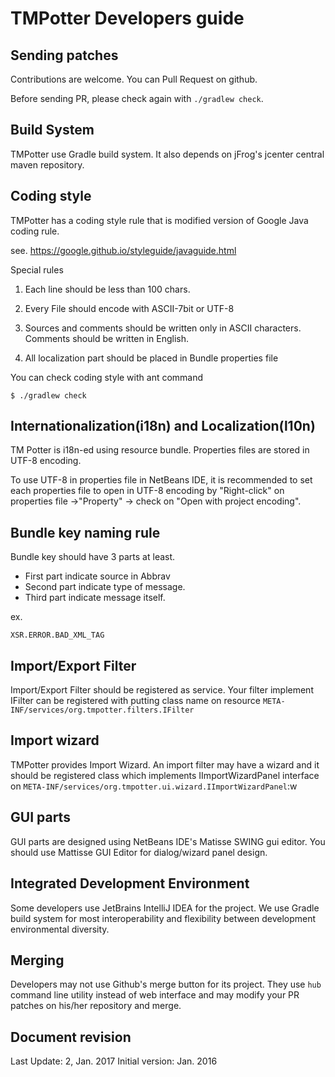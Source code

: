 TMPotter Developers guide
===========================

Sending patches
---------------------------

Contributions are welcome. You can Pull Request on github.

Before sending PR, please check again with
`./gradlew check`.

Build System
---------------------------

TMPotter use Gradle build system.
It also depends on jFrog's jcenter central maven repository.


Coding style
---------------------------

TMPotter has a coding style rule that is modified version
of Google Java coding rule.

see.
https://google.github.io/styleguide/javaguide.html

Special rules

1. Each line should be less than 100 chars.

2. Every File should encode with ASCII-7bit or UTF-8

3. Sources and comments should be written only in ASCII characters.
   Comments should be written in English.

4. All localization part should be placed in Bundle properties file

You can check coding style with ant command

```
$ ./gradlew check
```

Internationalization(i18n) and Localization(l10n)
--------------------------------------------------

TM Potter is i18n-ed using resource bundle.
Properties files are stored in UTF-8 encoding.

To use UTF-8 in properties file in NetBeans IDE,
it is recommended to set each properties file to open
in UTF-8 encoding by "Right-click" on properties file ->"Property"
-> check on "Open with project encoding".

Bundle key naming rule
----------------------------

Bundle key should have 3 parts at least.

- First part indicate source in Abbrav
- Second part indicate type of message.
- Third part indicate message itself.

ex.
```
XSR.ERROR.BAD_XML_TAG
```

Import/Export Filter
----------------------------

Import/Export Filter should be registered as service.
Your filter implement IFilter can be registered with putting class name on resource
`META-INF/services/org.tmpotter.filters.IFilter`

Import wizard
----------------------------

TMPotter provides Import Wizard.
An import filter may have a wizard and it should be registered
class which implements IImportWizardPanel interface on
`META-INF/services/org.tmpotter.ui.wizard.IImportWizardPanel`:w


GUI parts
----------------------------

GUI parts are designed using NetBeans IDE's Matisse SWING gui editor.
You should use Mattisse GUI Editor for dialog/wizard panel design.


Integrated Development Environment
----------------------------

Some developers use JetBrains IntelliJ IDEA for the project.
We use Gradle build system for most interoperability and flexibility between
development environmental diversity.


Merging
----------------------------

Developers may not use Github's merge button for its project.
They use `hub` command line utility instead of web interface and
may modify your PR patches on his/her repository and merge.


Document revision
----------------------------

Last Update: 2, Jan. 2017
Initial version: Jan. 2016
